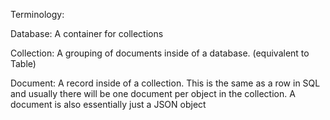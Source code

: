 Terminology:

Database: A container for collections

Collection: A grouping of documents inside of a database. (equivalent to Table)

Document: A record inside of a collection. This is the same as a row in SQL and usually there will be one document per object in the collection. A document is also essentially just a JSON object
